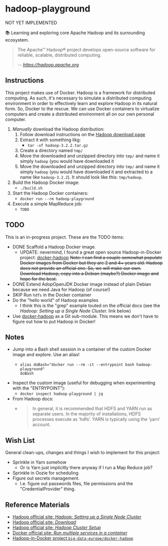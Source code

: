 # hadoop-playground

NOT YET IMPLEMENTED

📚 Learning and exploring core Apache Hadoop and its surrounding ecosystem.

> The Apache™ Hadoop® project develops open-source software for reliable, scalable, distributed computing.
>
>  -- <cite>https://hadoop.apache.org</cite>

## Instructions

This project makes use of Docker. Hadoop is a framework for distributed computing. As such, it's necessary to simulate
a distributed computing environment in order to effectively learn and explore Hadoop in its natural form. So, Docker to
the rescue. We can use Docker containers to virtualize computers and create a distributed environment all on our own
personal computer.

1. *Manually* download the Hadoop distribution:
    1. Follow download instructions on the [Hadoop download page](https://hadoop.apache.org/releases.html)
    1. Extract it with something likg:
       * `tar -xf hadoop-3.2.2.tar.gz`
    1. Create a directory named `tmp/`
    1. Move the downloaded and unzipped directory into `tmp/` and name it simply `hadoop` (you would have downloaded it
    1. Move the downloaded and unzipped directory into `tmp/` and name it simply `hadoop` (you would have downloaded it
       and extracted to a name like `hadoop-3.2.2`). It should look like this: `tmp/hadoop`.
1. Build the Hadoop Docker image:
   * `./build.sh`
1. Start the Hadoop Docker containers:
   * `docker run --rm hadoop-playground`
1. Execute a simple MapReduce job:
   * `TODO`

## TODO

This is an in-progress project. These are the TODO items:

* DONE Scaffold a Hadoop Docker image.
  * UPDATE: nevermind, I found a great open source Hadoop-in-Docker project: [docker-hadoop](https://github.com/big-data-europe/docker-hadoop)
    ~~Note: I can find a couple somewhat populate Docker images from Docker but they are 2 and 4+ years old. Hadoop does
    not provide an official one. So, we will make our own. Download Hadoop, copy into a Debian (maybe?) Docker image
    and hope for the best.~~
* DONE Extend AdopOpenJDK Docker image instead of plain Debian because we need Java for Hadoop (of course!)
* SKIP Run `hdfs` in the Docker container
* Do the "hello world" of Hadoop examples
  * I think this is the "grep" example touted on the official docs (see the *Hadoop: Setting up a Single Node Cluster.*
    link below)
* Use [docker-hadoop](https://github.com/big-data-europe/docker-hadoop) as a Git sub-module. This means we don't have to
  figure out how to put Hadoop in Docker! 

## Notes

* Jump into a Bash shell session in a container of the custom Docker image and explore. Use an alias!
    * ```
      alias doBash="docker run --rm -it --entrypoint bash hadoop-playground"
      doBash
      ```
* Inspect the custom image (useful for debugging when experimenting with the "ENTRYPOINT"):
    * `docker inspect hadoop-playground | jq`
* From Hadoop docs:
    * > In general, it is recommended that HDFS and YARN run as separate users. In the majority of installations, HDFS processes execute as ‘hdfs’. YARN is typically using the ‘yarn’ account.

## Wish List

General clean-ups, changes and things I wish to implement for this project:

* Sprinkle in Yarn somehow
  * Or is Yarn just implicitly there anyway if I run a Map Reduce job?
* Sprinkle in Oozie for scheduling
* Figure out secrets management.
  * I.e. figure out passwords files, file permissions and the "CredentialProvider" thing.

    
## Reference Materials

* [Hadoop official site: *Hadoop: Setting up a Single Node Cluster*](https://hadoop.apache.org/docs/stable/hadoop-project-dist/hadoop-common/SingleCluster.html)
* [Hadoop official site: *Download*](https://hadoop.apache.org/releases.html)
* [Hadoop official site: *Hadoop Cluster Setup*](https://hadoop.apache.org/docs/stable/hadoop-project-dist/hadoop-common/ClusterSetup.html)
* [Docker official site: *Run multiple services in a container*](https://docs.docker.com/config/containers/multi-service_container/)
* [Hadoop-in-Docker project `big-data-europe/docker-hadoop`](https://github.com/big-data-europe/docker-hadoop)
